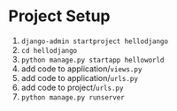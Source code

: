 # Project Setup
1. `django-admin startproject hellodjango`
2. `cd hellodjango`
3. `python manage.py startapp helloworld`
4. add code to application/`views.py`
5. add code to application/`urls.py`
6. add code to project/`urls.py`
7. `python manage.py runserver`
